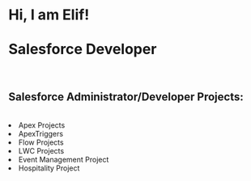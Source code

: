 <h1> Hi, I am Elif!</br></br>
Salesforce Developer</h1><br/>
<h2>Salesforce Administrator/Developer Projects:</h2></br>
<lu>
  <li>Apex Projects</li>
  <li>ApexTriggers</li>
  <li>Flow Projects</li>
  <li>LWC Projects</li>
  <li>Event Management Project</li>
  <li>Hospitality Project</li>
 <lu/>

<!--
**eyildirim81/eyildirim81** is a ✨ _special_ ✨ repository because its `README.md` (this file) appears on your GitHub profile.

Here are some ideas to get you started:

- 🔭 I’m currently working on ...
- 🌱 I’m currently learning ...
- 👯 I’m looking to collaborate on ...
- 🤔 I’m looking for help with ...
- 💬 Ask me about ...
- 📫 How to reach me: ...
- 😄 Pronouns: ...
- ⚡ Fun fact: ...
-->
